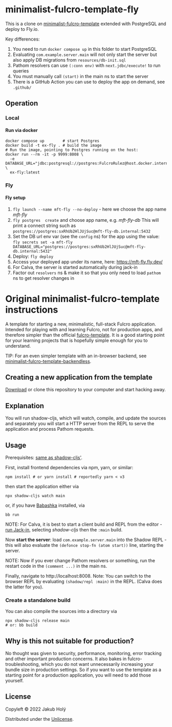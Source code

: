 # minimalist-fulcro-template-fly

This is a clone on [minimalist-fulcro-template](https://github.com/holyjak/minimalist-fulcro-template) extended with PostgreSQL and deploy to Fly.io.

Key differences:

1. You need to run `docker compose up` in this folder to start PostgreSQL
2. Evaluating `com.example.server.main` will not only start the server but
   also apply DB migrations from `resources/db-init.sql`
3. Pathom resolvers can use `(:conn env)` with `next.jdbc/execute!` to run queries
4. You must manually call `(start)` in the main ns to start the server
5. There is a GitHub Action you can use to deploy the app on demand, see `.github/`

## Operation

### Local

#### Run via docker

```shell
docker compose up        # start Postgres
docker build -t ex-fly . # build the image
# Run the image, pointing to Postgres running on the host:
docker run --rm -it -p 9999:8008 \
  -e DATABASE_URL="jdbc:postgresql://postgres:FulcroRulez@host.docker.internal:5432/postgres"  \
  ex-fly:latest
```

### Fly

#### Fly setup

1. `fly launch --name mft-fly --no-deploy` - here we choose the app name _mft-fly_
2. `fly postgres  create` and choose app name, e.g. _mft-fly-db_
   This will print a connect string such as `postgres://postgres:sxRhUb2HlJUjSuc@mft-fly-db.internal:5432`
3. Set the DB url env var (see the `config` ns) for the app using the value: `fly secrets set -a mft-fly DATABASE_URL="postgres://postgres:sxRhUb2HlJUjSuc@mft-fly-db.internal:5432"`
4. Deploy: `fly deploy`
5. Access your deployed app under its name, here: https://mft-fly.fly.dev/
6. For Calva, the server is started automatically during jack-in
7. Factor out `resolvers` ns & make it so that you only need to load `pathom` ns to get resolver changes in

# Original minimalist-fulcro-template instructions

A template for starting a new, minimalistic, full-stack Fulcro application. Intended for playing with and learning Fulcro, not for production apps, and therefore simpler than the official [fulcro-template](https://github.com/fulcrologic/fulcro-template). It is a good starting point for your learning projects that is hopefully simple enough for you to understand.

TIP: For an even simpler template with an in-browser backend, see [minimalist-fulcro-template-backendless](https://github.com/holyjak/minimalist-fulcro-template-backendless).

## Creating a new application from the template

[Download](https://github.com/holyjak/minimalist-fulcro-template/archive/refs/heads/main.zip) or clone this repository to your computer and start hacking away.

## Explanation

You will run shadow-cljs, which will watch, compile, and update the sources and separately you will start a HTTP server from the REPL to serve the application and process Pathom requests.

## Usage

Prerequisites: [same as shadow-cljs'](https://github.com/thheller/shadow-cljs#requirements).

First, install frontend dependencies via npm, yarn, or similar:

    npm install # or yarn install # reportedly yarn < v3

then start the application either via

    npx shadow-cljs watch main

or, if you have [Babashka](https://babashka.org/) installed, via

    bb run

NOTE: For Calva, it is best to start a client build and REPL from the editor - [run Jack-in](https://calva.io/connect/#jack-in-let-calva-start-the-repl-for-you), selecting _shadow-cljs_ then the `:main` build. 

Now **start the server**: load `com.example.server.main` into the Shadow REPL - this will also evaluate the `(defonce stop-fn (atom start))` line, starting the server.

NOTE: Now if you ever change Pathom resolvers or something, run the restart code in the `(comment ...)` in the main ns.

Finally, navigate to http://localhost:8008. Note: You can switch to the browser REPL by evaluating `(shadow/repl :main)` in the REPL. (Calva does the latter for you).

### Create a standalone build

You can also compile the sources into a directory via

    npx shadow-cljs release main
    # or: bb build

## Why is this not suitable for production?

No thought was given to security, performance, monitoring, error tracking and other important production concerns. It also bakes in fulcro-troubleshooting, which you do not want unnecessarily increasing your bundle size in production settings. So if you want to use the template as a starting point for a production application, you will need to add those yourself.

## License

Copyleft © 2022 Jakub Holý

Distributed under the [Unlicense](https://unlicense.org/).
